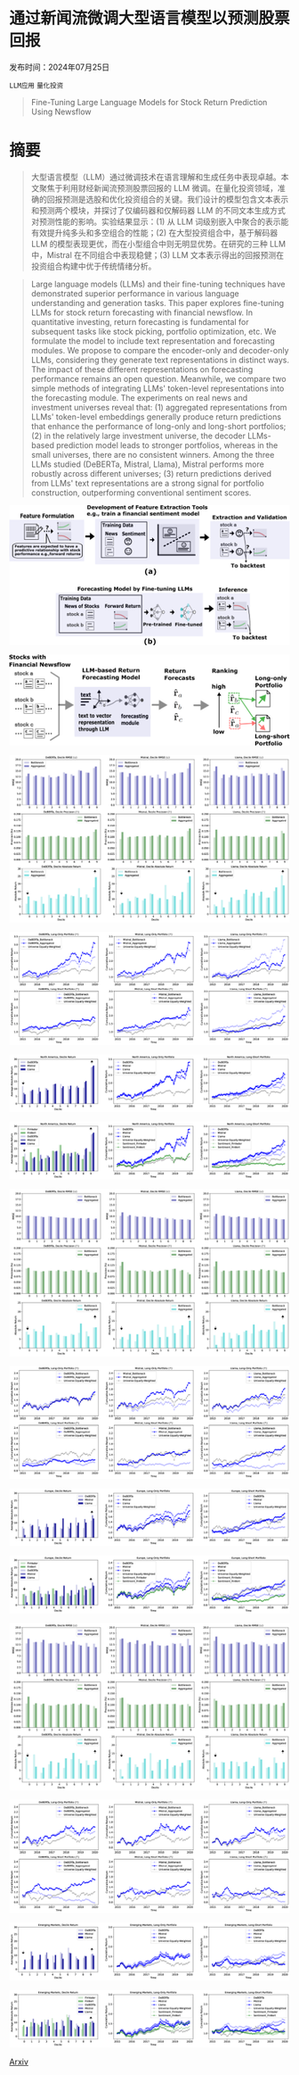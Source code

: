 # 通过新闻流微调大型语言模型以预测股票回报

发布时间：2024年07月25日

`LLM应用` `量化投资`

> Fine-Tuning Large Language Models for Stock Return Prediction Using Newsflow

# 摘要

> 大型语言模型（LLM）通过微调技术在语言理解和生成任务中表现卓越。本文聚焦于利用财经新闻流预测股票回报的 LLM 微调。在量化投资领域，准确的回报预测是选股和优化投资组合的关键。我们设计的模型包含文本表示和预测两个模块，并探讨了仅编码器和仅解码器 LLM 的不同文本生成方式对预测性能的影响。实验结果显示：(1) 从 LLM 词级别嵌入中聚合的表示能有效提升纯多头和多空组合的性能；(2) 在大型投资组合中，基于解码器 LLM 的模型表现更优，而在小型组合中则无明显优势。在研究的三种 LLM 中，Mistral 在不同组合中表现稳健；(3) LLM 文本表示得出的回报预测在投资组合构建中优于传统情绪分析。

> Large language models (LLMs) and their fine-tuning techniques have demonstrated superior performance in various language understanding and generation tasks. This paper explores fine-tuning LLMs for stock return forecasting with financial newsflow. In quantitative investing, return forecasting is fundamental for subsequent tasks like stock picking, portfolio optimization, etc. We formulate the model to include text representation and forecasting modules. We propose to compare the encoder-only and decoder-only LLMs, considering they generate text representations in distinct ways. The impact of these different representations on forecasting performance remains an open question. Meanwhile, we compare two simple methods of integrating LLMs' token-level representations into the forecasting module. The experiments on real news and investment universes reveal that: (1) aggregated representations from LLMs' token-level embeddings generally produce return predictions that enhance the performance of long-only and long-short portfolios; (2) in the relatively large investment universe, the decoder LLMs-based prediction model leads to stronger portfolios, whereas in the small universes, there are no consistent winners. Among the three LLMs studied (DeBERTa, Mistral, Llama), Mistral performs more robustly across different universes; (3) return predictions derived from LLMs' text representations are a strong signal for portfolio construction, outperforming conventional sentiment scores.

![通过新闻流微调大型语言模型以预测股票回报](../../../paper_images/2407.18103/x1.png)

![通过新闻流微调大型语言模型以预测股票回报](../../../paper_images/2407.18103/x2.png)

![通过新闻流微调大型语言模型以预测股票回报](../../../paper_images/2407.18103/x3.png)

![通过新闻流微调大型语言模型以预测股票回报](../../../paper_images/2407.18103/x4.png)

![通过新闻流微调大型语言模型以预测股票回报](../../../paper_images/2407.18103/x5.png)

![通过新闻流微调大型语言模型以预测股票回报](../../../paper_images/2407.18103/x6.png)

![通过新闻流微调大型语言模型以预测股票回报](../../../paper_images/2407.18103/x7.png)

![通过新闻流微调大型语言模型以预测股票回报](../../../paper_images/2407.18103/x8.png)

![通过新闻流微调大型语言模型以预测股票回报](../../../paper_images/2407.18103/x9.png)

![通过新闻流微调大型语言模型以预测股票回报](../../../paper_images/2407.18103/x10.png)

![通过新闻流微调大型语言模型以预测股票回报](../../../paper_images/2407.18103/x11.png)

![通过新闻流微调大型语言模型以预测股票回报](../../../paper_images/2407.18103/x12.png)

![通过新闻流微调大型语言模型以预测股票回报](../../../paper_images/2407.18103/x13.png)

![通过新闻流微调大型语言模型以预测股票回报](../../../paper_images/2407.18103/x14.png)

[Arxiv](https://arxiv.org/abs/2407.18103)